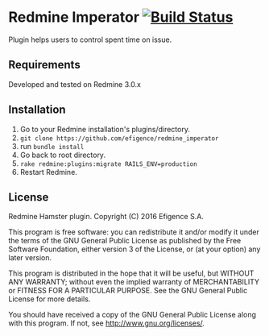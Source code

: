 # Redmine Imperator [![Build Status](https://travis-ci.org/efigence/redmine_imperator.svg?branch=master)](https://travis-ci.org/efigence/redmine_imperator)

Plugin helps users to control spent time on issue.

## Requirements

Developed and tested on Redmine 3.0.x

## Installation

1. Go to your Redmine installation's plugins/directory.
2. `git clone https://github.com/efigence/redmine_imperator`
3. run `bundle install`
4. Go back to root directory.
5. `rake redmine:plugins:migrate RAILS_ENV=production`
6. Restart Redmine.

## License

  Redmine Hamster plugin.
  Copyright (C) 2016 Efigence S.A.

  This program is free software: you can redistribute it and/or modify
  it under the terms of the GNU General Public License as published by
  the Free Software Foundation, either version 3 of the License, or
  (at your option) any later version.

  This program is distributed in the hope that it will be useful,
  but WITHOUT ANY WARRANTY; without even the implied warranty of
  MERCHANTABILITY or FITNESS FOR A PARTICULAR PURPOSE.  See the
  GNU General Public License for more details.

  You should have received a copy of the GNU General Public License
  along with this program.  If not, see <http://www.gnu.org/licenses/>.